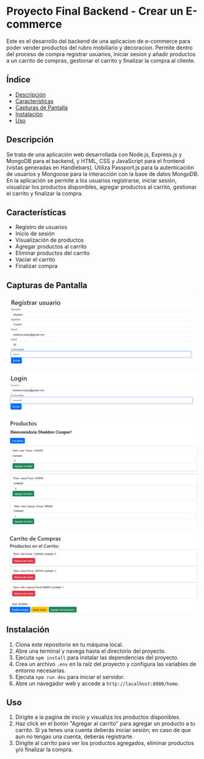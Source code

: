 # Proyecto Final Backend - Crear un E-commerce

Este es el desarrollo del backend de una aplicacion de e-commerce para poder vender productos del rubro mobiliario y decoracion. Permite dentro del proceso de compra registrar usuarios, iniciar sesion y añadir productos a un carrito de compras, gestionar el carrito y finalizar la compra al cliente.

## Índice

- [Descripción](#descripción)
- [Características](#características)
- [Capturas de Pantalla](#capturas-de-pantalla)
- [Instalación](#instalación)
- [Uso](#uso)

## Descripción

Se trata de una aplicación web desarrollada con Node.js, Express.js y MongoDB para el backend, y HTML, CSS y JavaScript para el frontend (vistas generadas en Handlebars). Utiliza Passport.js para la autenticación de usuarios y Mongoose para la interacción con la base de datos MongoDB. En la aplicación se permite a los usuarios registrarse, iniciar sesión, visualizar los productos disponibles, agregar productos al carrito, gestionar el carrito y finalizar la compra.

## Características

- Registro de usuarios
- Inicio de sesión
- Visualización de productos
- Agregar productos al carrito
- Eliminar productos del carrito
- Vaciar el carrito
- Finalizar compra

## Capturas de Pantalla

![image](https://github.com/CSOSAF/backendI/blob/main/registro.png)

![image](https://github.com/CSOSAF/backendI/blob/main/2%20-%20login.png)

![image](https://github.com/CSOSAF/backendI/blob/main/3%20-%20productos.png)

![image](https://github.com/CSOSAF/backendI/blob/main/4%20carrito%20de%20compras.png)


## Instalación

1. Clona este repositorio en tu máquina local.
2. Abre una terminal y navega hasta el directorio del proyecto.
3. Ejecuta `npm install` para instalar las dependencias del proyecto.
4. Crea un archivo `.env` en la raíz del proyecto y configura las variables de entorno necesarias.
5. Ejecuta `npm run dev` para iniciar el servidor.
6. Abre un navegador web y accede a `http://localhost:8080/home`.

## Uso

1. Dirigite a la pagina de inicio y visualiza los productos disponibles.
2. Haz click en el botón "Agregar al carrito" para agregar un producto a tu carrito. Si ya tenes una cuenta deberás iniciar sesión; en caso de que aun no tengas una cuenta, deberás registrarte.
3. Dirigite al carrito para ver los productos agregados, eliminar productos y/o finalizar la compra.